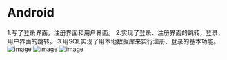 # Android
1.写了登录界面，注册界面和用户界面。
2.实现了登录、注册界面的跳转，登录、用户界面的跳转。
3.用SQL实现了用本地数据库来实行注册、登录的基本功能。
 ![image](https://github.com/Alpacadh/Android/raw/master/photo/A1.png)
 ![image](https://github.com/Alpacadh/Android/raw/master/photo/A2.png)
 ![image](https://github.com/Alpacadh/Android/raw/master/photo/A3.png)
